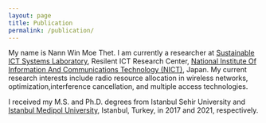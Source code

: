 ```yaml
---
layout: page
title: Publication
permalink: /publication/
---
```


My name is Nann Win Moe Thet. I am currently a researcher at [Sustainable ICT Systems Laboratory](https://www.nict.go.jp/en/resil/sustainable.html), Resilent ICT Research Center, [National Institute Of Information And Communications Technology (NICT)](https://www.nict.go.jp/en/index.html), Japan. My current research interests include radio resource allocation in wireless networks, optimization,interference cancellation, and multiple access technologies.

I received my M.S. and Ph.D. degrees from Istanbul Sehir University and [Istanbul Medipol University](https://sens.medipol.edu.tr/), Istanbul, Turkey, in 2017 and 2021, respectively.

